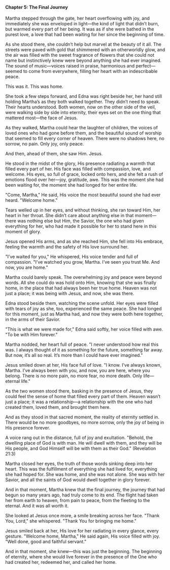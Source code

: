 
#### Chapter 5: The Final Journey

Martha stepped through the gate, her heart overflowing with joy, and immediately she was enveloped in light—the kind of light that didn’t burn, but warmed every part of her being. It was as if she were bathed in the purest love, a love that had been waiting for her since the beginning of time.

As she stood there, she couldn’t help but marvel at the beauty of it all. The streets were paved with gold that shimmered with an otherworldly glow, and the air was filled with the sweet fragrance of flowers that she could not name but instinctively knew were beyond anything she had ever imagined. The sound of music—voices raised in praise, harmonious and perfect—seemed to come from everywhere, filling her heart with an indescribable peace.

This was it. This was home.

She took a few steps forward, and Edna was right beside her, her hand still holding Martha’s as they both walked together. They didn’t need to speak. Their hearts understood. Both women, now on the other side of the veil, were walking side by side into eternity, their eyes set on the one thing that mattered most—the face of Jesus.

As they walked, Martha could hear the laughter of children, the voices of loved ones who had gone before them, and the beautiful sound of worship that seemed to fill every corner of heaven. There were no shadows here, no sorrow, no pain. Only joy, only peace.

And then, ahead of them, she saw Him. Jesus.

He stood in the midst of the glory, His presence radiating a warmth that filled every part of her. His face was filled with compassion, love, and welcome. His eyes, so full of grace, locked onto hers, and she felt a rush of emotions flood over her—joy, gratitude, awe. This was the moment she had been waiting for, the moment she had longed for her entire life.

"Come, Martha," He said, His voice the most beautiful sound she had ever heard. "Welcome home."

Tears welled up in her eyes, and without thinking, she ran toward Him, her heart in her throat. She didn’t care about anything else in that moment—there was nothing else but Him, the Savior, the one who had given everything for her, who had made it possible for her to stand here in this moment of glory.

Jesus opened His arms, and as she reached Him, she fell into His embrace, feeling the warmth and the safety of His love surround her.

"I’ve waited for you," He whispered, His voice tender and full of compassion. "I’ve watched you grow, Martha. I’ve seen you trust Me. And now, you are home."

Martha could barely speak. The overwhelming joy and peace were beyond words. All she could do was hold onto Him, knowing that she was finally home, in the place that had always been her true home. Heaven was not just a place; it was being with Jesus, and now, she was there.

Edna stood beside them, watching the scene unfold. Her eyes were filled with tears of joy as she, too, experienced the same peace. She had longed for this moment, just as Martha had, and now they were both here together, in the arms of their Savior.

"This is what we were made for," Edna said softly, her voice filled with awe. "To be with Him forever."

Martha nodded, her heart full of peace. "I never understood how real this was. I always thought of it as something for the future, something far away. But now, it’s all so real. It’s more than I could have ever imagined."

Jesus smiled down at her, His face full of love. "I know. I’ve always known, Martha. I’ve always been with you, and now, you are here, where you belong. There is no more pain, no more fear, no more death. Only life—eternal life."

As the two women stood there, basking in the presence of Jesus, they could feel the sense of home that filled every part of them. Heaven wasn’t just a place; it was a relationship—a relationship with the one who had created them, loved them, and brought them here.

And as they stood in that sacred moment, the reality of eternity settled in. There would be no more goodbyes, no more sorrow, only the joy of being in His presence forever.

A voice rang out in the distance, full of joy and exultation. "Behold, the dwelling place of God is with man. He will dwell with them, and they will be His people, and God Himself will be with them as their God." (Revelation 21:3)

Martha closed her eyes, the truth of those words sinking deep into her heart. This was the fulfillment of everything she had lived for, everything she had hoped for. She was home, and she was not alone. She was with her Savior, and all the saints of God would dwell together in glory forever.

And in that moment, Martha knew that the final journey, the journey that had begun so many years ago, had truly come to its end. The flight had taken her from earth to heaven, from pain to peace, from the fleeting to the eternal. And it was all worth it.

She looked at Jesus once more, a smile breaking across her face. "Thank You, Lord," she whispered. "Thank You for bringing me home."

Jesus smiled back at her, His love for her radiating in every glance, every gesture. "Welcome home, Martha," He said again, His voice filled with joy. "Well done, good and faithful servant."

And in that moment, she knew—this was just the beginning. The beginning of eternity, where she would live forever in the presence of the One who had created her, redeemed her, and called her home.
